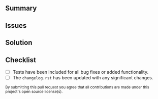 ## Summary

<!-- Describe these changes -->

## Issues

<!-- Describe or link the issues this change resolves -->

## Solution

<!-- Describe how these changes resolve the aforementioned issues -->

## Checklist

-   [ ] Tests have been included for all bug fixes or added functionality.
-   [ ] The `changelog.rst` has been updated with any significant changes.

<sub>By submitting this pull request you agree that all contributions are made under this project's open source license(s).</sub>
